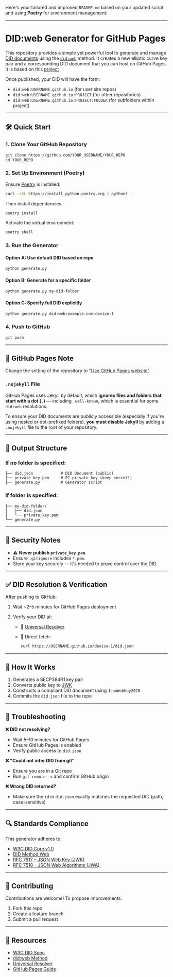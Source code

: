 Here's your tailored and improved `README.md` based on your updated script and using **Poetry** for environment management:

---

# DID\:web Generator for GitHub Pages

This repository provides a simple yet powerful tool to generate and manage [DID documents](https://www.w3.org/TR/did-core/) using the [`did:web`](https://w3c-ccg.github.io/did-method-web/) method. It creates a new elliptic curve key pair and a corresponding DID document that you can host on GitHub Pages. It is based on this [project](https://github.com/plietar/did-web-demo)

Once published, your DID will have the form:

* `did:web:USERNAME.github.io` (for user site repos)
* `did:web:USERNAME.github.io:PROJECT` (for other repositories)
* `did:web:USERNAME.github.io:PROJECT:FOLDER` (for subfolders within project)

---

## 🛠️ Quick Start

### 1. Clone Your GitHub Repository

```bash
git clone https://github.com/YOUR_USERNAME/YOUR_REPO
cd YOUR_REPO
```

### 2. Set Up Environment (Poetry)

Ensure [Poetry](https://python-poetry.org/docs/#installation) is installed:

```bash
curl -sSL https://install.python-poetry.org | python3 -
```

Then install dependencies:

```bash
poetry install
```

Activate the virtual environment:

```bash
poetry shell
```

### 3. Run the Generator

#### Option A: Use default DID based on repo

```bash
python generate.py
```

#### Option B: Generate for a specific folder

```bash
python generate.py my-did-folder
```

#### Option C: Specify full DID explicitly

```bash
python generate.py did:web:example.com:device-1
```

### 4. Push to GitHub

```bash
git push
```

---


## 🔄 GitHub Pages Note
Change the setting of the repository to ["Use GitHub Pages website"](https://docs.github.com/en/pages/getting-started-with-github-pages/creating-a-github-pages-site)

### `.nojekyll` File
GitHub Pages uses Jekyll by default, which **ignores files and folders that start with a dot (`.`)** — including `.well-known`, which is essential for some `did:web` resolutions.

To ensure your DID documents are publicly accessible (especially if you're using nested or dot-prefixed folders), **you must disable Jekyll** by adding a `.nojekyll` file to the root of your repository.

---

## 📁 Output Structure

### If no folder is specified:

```
├── did.json            # DID Document (public)
├── private_key.pem     # EC private key (keep secret!)
├── generate.py         # Generator script
```

### If folder is specified:

```
├── my-did-folder/
│   ├── did.json
│   └── private_key.pem
└── generate.py
```

---

## 🔐 Security Notes

* ⚠️ **Never publish `private_key.pem`**.
* Ensure `.gitignore` includes `*.pem`.
* Store your key securely — it's needed to prove control over the DID.

---

## ✅ DID Resolution & Verification

After pushing to GitHub:

1. Wait \~2–5 minutes for GitHub Pages deployment
2. Verify your DID at:

   * 🔗 [Universal Resolver](https://dev.uniresolver.io/)
   * 🧪 Direct fetch:

     ```bash
     curl https://USERNAME.github.io/device-1/did.json
     ```

---

## 🧠 How It Works

1. Generates a SECP384R1 key pair
2. Converts public key to [JWK](https://tools.ietf.org/html/rfc7517)
3. Constructs a compliant DID document using `JsonWebKey2020`
4. Commits the `did.json` file to the repo

---

## 🧪 Troubleshooting

**❌ DID not resolving?**

* Wait 5–10 minutes for GitHub Pages
* Ensure GitHub Pages is enabled
* Verify public access to `did.json`

**❌ "Could not infer DID from git"**

* Ensure you are in a Git repo
* Run `git remote -v` and confirm GitHub origin

**❌ Wrong DID returned?**

* Make sure the `id` in `did.json` exactly matches the requested DID (path, case-sensitive)

---

## 🔍 Standards Compliance

This generator adheres to:

* [W3C DID Core v1.0](https://www.w3.org/TR/did-core/)
* [DID Method Web](https://w3c-ccg.github.io/did-method-web/)
* [RFC 7517 – JSON Web Key (JWK)](https://tools.ietf.org/html/rfc7517)
* [RFC 7518 – JSON Web Algorithms (JWA)](https://tools.ietf.org/html/rfc7518)

---

## 🤝 Contributing

Contributions are welcome! To propose improvements:

1. Fork this repo
2. Create a feature branch
3. Submit a pull request

---

## 🔗 Resources

* [W3C DID Spec](https://www.w3.org/TR/did-core/)
* [did\:web Method](https://w3c-ccg.github.io/did-method-web/)
* [Universal Resolver](https://dev.uniresolver.io/)
* [GitHub Pages Guide](https://docs.github.com/en/pages)

